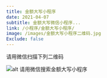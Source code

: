 ```yaml
---
title: 金额大写小程序
date: 2021-04-07
subtitle: 金额大写微信小程序...
link: /小程序/金额大写小程序/
image: /images/金额大写小程序二维码.jpg
Exclude: false
---
```

请用微信扫描下列二维码

![alt 请用微信搜索金额大写小程序](/images/金额大写小程序二维码.jpg)